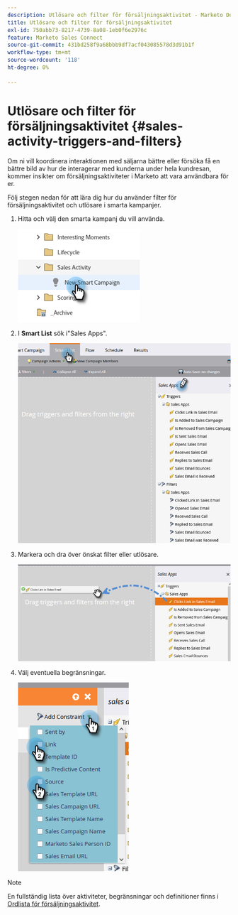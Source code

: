 ```yaml
---
description: Utlösare och filter för försäljningsaktivitet - Marketo Docs - produktdokumentation
title: Utlösare och filter för försäljningsaktivitet
exl-id: 750abb73-8217-4739-8a08-1eb0f6e2976c
feature: Marketo Sales Connect
source-git-commit: 431bd258f9a68bbb9df7acf043085578d3d91b1f
workflow-type: tm+mt
source-wordcount: '118'
ht-degree: 0%

---
```


# Utlösare och filter för försäljningsaktivitet {#sales-activity-triggers-and-filters}

Om ni vill koordinera interaktionen med säljarna bättre eller försöka få en bättre bild av hur de interagerar med kunderna under hela kundresan, kommer insikter om försäljningsaktiviteter i Marketo att vara användbara för er.

Följ stegen nedan för att lära dig hur du använder filter för försäljningsaktivitet och utlösare i smarta kampanjer.

1. Hitta och välj den smarta kampanj du vill använda.

   ![](assets/sales-activity-triggers-and-filters-1.png)

1. I **Smart List** sök i&quot;Sales Apps&quot;.

   ![](assets/sales-activity-triggers-and-filters-2.png)

1. Markera och dra över önskat filter eller utlösare.

   ![](assets/sales-activity-triggers-and-filters-3.png)

1. Välj eventuella begränsningar.

   ![](assets/sales-activity-triggers-and-filters-4.png)

>[!NOTE]
>
>En fullständig lista över aktiviteter, begränsningar och definitioner finns i [Ordlista för försäljningsaktivitet](/help/marketo/product-docs/marketo-sales-connect/marketo/sales-activity-glossary.md).
